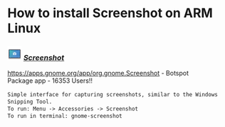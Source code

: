 # How to install Screenshot on ARM Linux

### <img src="/img/app-icons/Screenshot/icon-64.png" height=32> ***[Screenshot](https://github.com/Botspot/pi-apps/tree/master/apps/Screenshot)***
https://apps.gnome.org/app/org.gnome.Screenshot - Botspot<br />
Package app - 16353 Users!!
```
Simple interface for capturing screenshots, similar to the Windows Snipping Tool.
To run: Menu -> Accessories -> Screenshot
To run in terminal: gnome-screenshot
```
